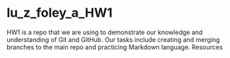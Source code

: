 # lu_z_foley_a_HW1
 HW1 is a repo that we are using to demonstrate our knowledge and understanding of Git and GitHub. Our tasks include creating and merging branches to the main repo and practicing Markdown language.  Resources
